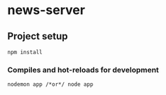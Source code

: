 # news-server

## Project setup
```
npm install
```

### Compiles and hot-reloads for development
```
nodemon app /*or*/ node app
```
